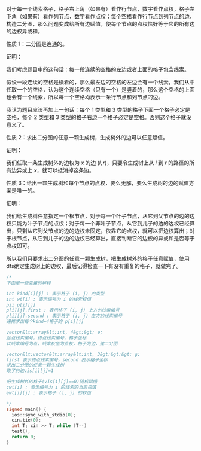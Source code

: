 对于每一个线索格子，格子右上角（如果有）看作行节点，数字看作点权，格子左下角（如果有）看作列节点，数字看作点权；每个空格看作行节点到列节点的边，构造二分图，那么问题变成给所有边赋值，使每个节点的点权恰好等于它的所有边的边权异或和。

性质 $1$：二分图是连通的。

证明：

我们考虑题目中的这句话：每一段连续的空格的左边或者上面的格子包含线索。

假设一段连续的空格是横着的，那么最左边的空格的左边会有一个线索，我们从中任取一个的空格，认为这个连续空格（只有一个）是竖着的，那么这个空格的上面也会有一个线索，所以每一个空格均表示一条行节点和列节点的边。

我认为题目应该再加上一句话：每个 $1$ 类型和 $3$ 类型的格子下面一个格子必定是空格，每个 $2$ 类型和 $3$ 类型的格子右边一个格子必定是空格。否则这个格子就没意义了。

性质 $2$：求出二分图的任意一颗生成树，生成树外的边可以任意赋值。

证明：

我们任取一条生成树外的边权为 $x$ 的边 $(l, r)$，只要令生成树上从 $l$ 到 $r$ 的路径的所有边异或上 $x$，就可以抵消掉这条边。

性质 $3$：给出一颗生成树和每个节点的点权，要么无解，要么生成树的边的赋值方案是唯一的。

证明：

我们给生成树任意指定一个根节点，对于每一个叶子节点，从它到父节点的边的边权只能为叶子节点的点权；对于每一个非叶子节点，从它到儿子的边的边权已经算出，只剩从它到父节点的边的边权未固定，依靠它的点权，就可以把边权算出；对于根节点，从它到儿子的边的边权已经算出，直接判断它的边权的异或和是否等于点权即可。

所以我们只要求出二分图的任意一颗生成树，把生成树外的格子任意赋值，使用dfs确定生成树上的边权，最后记得检查一下有没有重复的格子，就做完了。

```cpp
/*
下面是一些变量的解释

int kind[i][j] : 表示格子 (i, j) 的类型
int wt[i] : 表示编号为 i 的线索权值
pii p[i][j]
p[i][j].first : 表示格子 (i, j) 上方的线索编号
p[i][j].second : 表示格子 (i, j) 左方的线索编号
递推求出每个kind=4格子的 p[i][j]

vector&lt;array&lt;int, 4&gt;&gt; e;
起点线索编号，终点线索编号，格子坐标
以线索编号为点，线索权值为点权，格子为边，建二分图

vector&lt;vector&lt;array&lt;int, 3&gt;&gt;&gt; g;
first 表示终点线索编号，second 表示格子坐标
求出二分图的任意一颗生成树
取了的边vis[i][j]=1

把生成树外的格子(vis[i][j]==0)随机赋值
cwt[i] : 表示编号为 i 的线索的当前权值
ewt[i][j] : 表示格子 (i, j) 的权值

*/
signed main() {
  ios::sync_with_stdio(0);
  cin.tie(0);
  int T; cin >> T; while (T--)
  test();
  return 0;
}
```